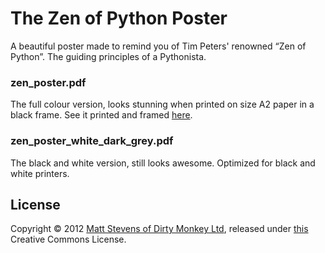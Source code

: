 # The Zen of Python Poster
A beautiful poster made to remind you of Tim Peters' renowned “Zen of Python”. The guiding principles of a Pythonista.

### zen\_poster.pdf
The full colour version, looks stunning when printed on size A2 paper in a black frame. See it printed and framed [here](http://media.dirtymonkey.co.uk/img/zen-poster-framed.jpg).

### zen\_poster\_white\_dark\_grey.pdf
The black and white version, still looks awesome. Optimized for black and white printers.

## License
Copyright © 2012 [Matt Stevens of Dirty Monkey Ltd](http://www.dirtymonkey.co.uk), released under [this](http://creativecommons.org/licenses/by-nc-nd/2.0/uk/) Creative Commons License.

